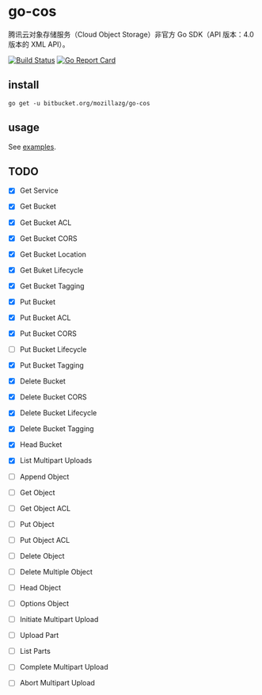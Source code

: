 # go-cos

腾讯云对象存储服务（Cloud Object Storage）非官方 Go SDK（API 版本：4.0 版本的 XML API）。

[![Build Status](https://circleci.com/bb/mozillazg/go-cos.svg?style=svg)](https://circleci.com/bb/mozillazg/go-cos)
[![Go Report Card](https://goreportcard.com/badge/bitbucket.org/mozillazg/go-cos)](https://goreportcard.com/report/bitbucket.org/mozillazg/go-cos)

## install

`go get -u bitbucket.org/mozillazg/go-cos`


## usage

See [examples](./examples/).

## TODO

* [x] Get Service

* [x] Get Bucket
* [x] Get Bucket ACL
* [x] Get Bucket CORS
* [x] Get Bucket Location
* [x] Get Buket Lifecycle
* [x] Get Bucket Tagging
* [x] Put Bucket
* [x] Put Bucket ACL
* [x] Put Bucket CORS
* [ ] Put Bucket Lifecycle
* [x] Put Bucket Tagging
* [x] Delete Bucket
* [x] Delete Bucket CORS
* [x] Delete Bucket Lifecycle
* [x] Delete Bucket Tagging
* [x] Head Bucket
* [x] List Multipart Uploads

* [ ] Append Object
* [ ] Get Object
* [ ] Get Object ACL
* [ ] Put Object
* [ ] Put Object ACL
* [ ] Delete Object
* [ ] Delete Multiple Object
* [ ] Head Object
* [ ] Options Object
* [ ] Initiate Multipart Upload
* [ ] Upload Part
* [ ] List Parts
* [ ] Complete Multipart Upload
* [ ] Abort Multipart Upload
